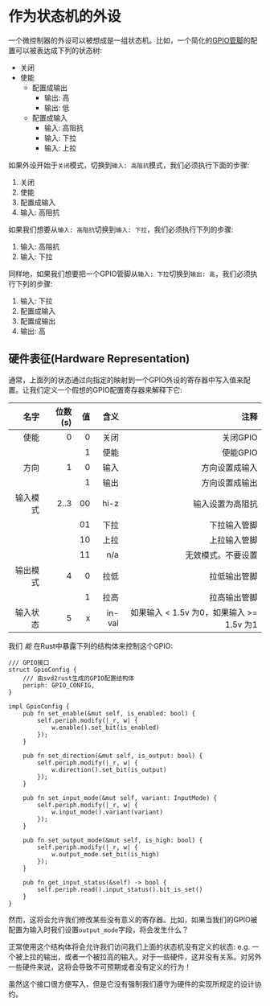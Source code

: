 # 作为状态机的外设

一个微控制器的外设可以被想成是一组状态机。比如，一个简化的[GPIO管脚]的配置可以被表达成下列的状态树:

[GPIO管脚]: https://en.wikipedia.org/wiki/General-purpose_input/output

* 关闭
* 使能
    * 配置成输出
        * 输出: 高
        * 输出: 低
    * 配置成输入
        * 输入: 高阻抗
        * 输入: 下拉
        * 输入: 上拉

如果外设开始于`关闭`模式，切换到`输入: 高阻抗`模式，我们必须执行下面的步骤:

1. 关闭
2. 使能
3. 配置成输入
4. 输入: 高阻抗

如果我们想要从`输入: 高阻抗`切换到`输入: 下拉`，我们必须执行下列的步骤:

1. 输入: 高阻抗
2. 输入: 下拉

同样地，如果我们想要把一个GPIO管脚从`输入: 下拉`切换到`输出: 高`，我们必须执行下列的步骤:
1. 输入: 下拉
2. 配置成输入
3. 配置成输出
4. 输出: 高

## 硬件表征(Hardware Representation)

通常，上面列的状态通过向指定的映射到一个GPIO外设的寄存器中写入值来配置。让我们定义一个假想的GPIO配置寄存器来解释下它:

| 名字          | 位数(s) | 值 | 含义   | 注释 |
| ---:         | ------------: | ----: | ------:   | ----: |
| 使能       | 0             | 0     | 关闭  | 关闭GPIO |
|              |               | 1     | 使能   | 使能GPIO |
| 方向    | 1             | 0     | 输入     | 方向设置成输入 |
|              |               | 1     | 输出    | 方向设置成输出 |
| 输入模式   | 2..3          | 00    | hi-z      | 输入设置为高阻抗 |
|              |               | 01    | 下拉  | 下拉输入管脚 |
|              |               | 10    | 上拉 | 上拉输入管脚 |
|              |               | 11    | n/a       | 无效模式。不要设置 |
| 输出模式  | 4             | 0     | 拉低   | 拉低输出管脚 |
|              |               | 1     | 拉高  | 拉高输出管脚 |
| 输入状态 | 5             | x     | in-val    | 如果输入 < 1.5v 为0，如果输入 >= 1.5v 为1 |

我们 _能_ 在Rust中暴露下列的结构体来控制这个GPIO:

```rust,ignore
/// GPIO接口
struct GpioConfig {
    /// 由svd2rust生成的GPIO配置结构体
    periph: GPIO_CONFIG,
}

impl GpioConfig {
    pub fn set_enable(&mut self, is_enabled: bool) {
        self.periph.modify(|_r, w| {
            w.enable().set_bit(is_enabled)
        });
    }

    pub fn set_direction(&mut self, is_output: bool) {
        self.periph.modify(|_r, w| {
            w.direction().set_bit(is_output)
        });
    }

    pub fn set_input_mode(&mut self, variant: InputMode) {
        self.periph.modify(|_r, w| {
            w.input_mode().variant(variant)
        });
    }

    pub fn set_output_mode(&mut self, is_high: bool) {
        self.periph.modify(|_r, w| {
            w.output_mode.set_bit(is_high)
        });
    }

    pub fn get_input_status(&self) -> bool {
        self.periph.read().input_status().bit_is_set()
    }
}
```

然而，这将会允许我们修改某些没有意义的寄存器。比如，如果当我们的GPIO被配置为输入时我们设置`output_mode`字段，将会发生什么？

正常使用这个结构体将会允许我们访问我们上面的状态机没有定义的状态: e.g. 一个被上拉的输出，或者一个被拉高的输入。对于一些硬件，这并没有关系。对另外一些硬件来说，这将会导致不可预期或者没有定义的行为！

虽然这个接口很方便写入，但是它没有强制我们遵守为硬件的实现所规定的设计协约。
